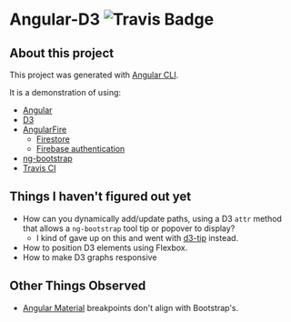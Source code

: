 # Angular-D3 ![Travis Badge](https://travis-ci.org/kimfucious/angular-d3.svg?branch=master)

## About this project

This project was generated with [Angular CLI](https://github.com/angular/angular-cli).

It is a demonstration of using:

- [Angular](https://angularjs.org)
- [D3](https://d3js.org)
- [AngularFire](https://github.com/angular/angularfire2)
  - [Firestore](https://firebase.google.com/products/firestore/)
  - [Firebase authentication](https://firebase.google.com/products/auth/)
- [ng-bootstrap](https://ng-bootstrap.github.io)
- [Travis CI](https://travis-ci.org/)

## Things I haven't figured out yet

- How can you dynamically add/update paths, using a D3 `attr` method that allows a `ng-bootstrap` tool tip or popover to display?
  - I kind of gave up on this and went with [d3-tip](https://www.npmjs.com/package/d3-tip) instead.
- How to position D3 elements using Flexbox.
- How to make D3 graphs responsive

## Other Things Observed

- [Angular Material](https://www.npmjs.com/package/@angular/cdk) breakpoints don't align with Bootstrap's.
